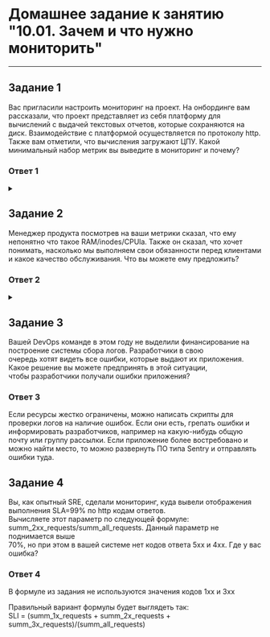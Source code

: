 # Домашнее задание к занятию "10.01. Зачем и что нужно мониторить"

---
## Задание 1

Вас пригласили настроить мониторинг на проект. На онбординге вам рассказали, что проект представляет из себя
платформу для вычислений с выдачей текстовых отчетов, которые сохраняются на диск. Взаимодействие с платформой
осуществляется по протоколу http. Также вам отметили, что вычисления загружают ЦПУ. Какой минимальный набор метрик вы
выведите в мониторинг и почему?  

### Ответ 1

<details><summary></summary>

Оценка работоспособности ПО.
  - Количество HTTP/S запросов к приложению
  - Процент корректных ответов <400 кода
  - Доступность ПО из разных регионов
  - Количество успешно выданных запросов
  - Среднее время формирования запросов
  - Количество ошибок по отчетам

Доступность оборудования
  - CPU (загрузка ЦПУ)    
  - RAM (Количество занятой и оставшейся памяти)
  - HDD (Нагрузка на диск, свободное место, состояние диска, динамика заполняемости диска, изношенность дисков)
  - LAN (Объём сетевого трафика по интерфейсам)
  - ОЗУ (объем свободного ОЗУ)
  
 Бизнес мониторинг
  - Количество успешных процессов
  - Количество неудачных процессов
  - Количество выполняеых (в работе) процессов
  - Количество выполненых процессов  
  - Мониторинг среднего времени выполнения процессов

- Мониторинг безопасности ИС
  - Актуальность сертификатов
  - Неудачные авторизации  
  - Временное ограничения после нескольких неудачных авторизаций пользователя или ограничение входа из-за отсутствие на работе 1 месяц/ 2 недели (засисит от политик предприятия).
</details>

## Задание 2

Менеджер продукта посмотрев на ваши метрики сказал, что ему непонятно что такое RAM/inodes/CPUla. Также он сказал,
что хочет понимать, насколько мы выполняем свои обязанности перед клиентами и какое качество обслуживания. Что вы
можете ему предложить?

### Ответ 2
<details><summary></summary>
Для того что бы привести метрики в понятный вид, нужно утвердить SLA в рамках, которого будут указаны SLO для тех метрик.
После этого менежджерам будет видна разница значений SLO и SLI.
Если значения SLI метрики не противоречат установленным для нее SLO тогда продукт в норме. Менеджер видит работоспособность продукта.

Дополню ответ.
  
- CPU – нагрузка процессора (задержки процесса и нагрузка приложения)
- inodes - загруженность файловое системы (нагрузка ПО на формирование отчетов)
- RAM -  загруженность оперативной памяти

Метрики берем из приложения или БД смотря, как все настроено.

Можно сделать метрики:
 - Время формирования отчета, можно разбить на несколько метрик: среднее, минимальное и максимальное время.
 - Доступность приложения по времени (отклик работоспособности)
 - Количество отчетов в которых есть ошибки - завершившихся неудачно (не выполненных)
 </details> 

## Задание 3

Вашей DevOps команде в этом году не выделили финансирование на построение системы сбора логов. Разработчики в свою  
очередь хотят видеть все ошибки, которые выдают их приложения. Какое решение вы можете предпринять в этой ситуации,  
чтобы разработчики получали ошибки приложения?  

### Ответ 3

Если ресурсы жестко ограничены, можно написать скрипты для проверки логов на наличие ошибок. Если они есть, грепать ошибки и информировать разработчиков, например на какую-нибудь общую почту или группу рассылки.
Если приложение более востребовано и можно найти место, то можно развернуть ПО типа Sentry и отправлять ошибки туда.

## Задание 4

Вы, как опытный SRE, сделали мониторинг, куда вывели отображения выполнения SLA=99% по http кодам ответов.  
Вычисляете этот параметр по следующей формуле: summ_2xx_requests/summ_all_requests. Данный параметр не поднимается выше  
70%, но при этом в вашей системе нет кодов ответа 5xx и 4xx. Где у вас ошибка?  

### Ответ 4

В формуле из задания не используются значения кодов 1xx и 3xx

Правильный вариант формулы будет выглядеть так:  
SLI = (summ_1x_requests + summ_2x_requests + summ_3x_requests)/(summ_all_requests)  
